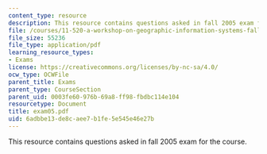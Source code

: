```yaml
---
content_type: resource
description: This resource contains questions asked in fall 2005 exam for the course.
file: /courses/11-520-a-workshop-on-geographic-information-systems-fall-2005/6adbbe13de8caee7b1fe5e545e46e27b_exam05.pdf
file_size: 55236
file_type: application/pdf
learning_resource_types:
- Exams
license: https://creativecommons.org/licenses/by-nc-sa/4.0/
ocw_type: OCWFile
parent_title: Exams
parent_type: CourseSection
parent_uid: 0003fe60-976b-69a8-ff98-fbdbc114e104
resourcetype: Document
title: exam05.pdf
uid: 6adbbe13-de8c-aee7-b1fe-5e545e46e27b
---
```

This resource contains questions asked in fall 2005 exam for the course.